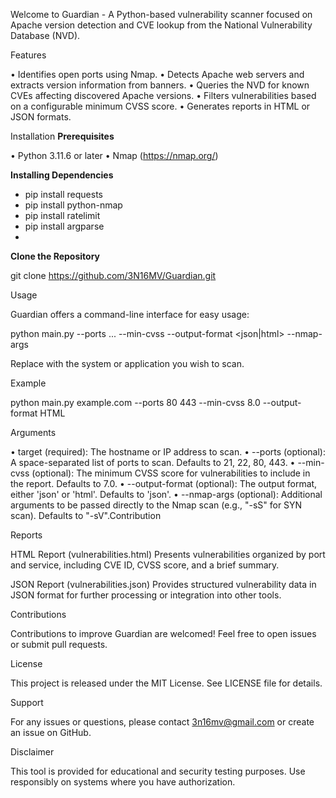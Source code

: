 Welcome to Guardian - A Python-based vulnerability scanner focused on Apache version detection and CVE lookup from the National Vulnerability Database (NVD).

Features

•	Identifies open ports using Nmap. 
•	Detects Apache web servers and extracts version information from banners. 
•	Queries the NVD for known CVEs affecting discovered Apache versions. 
•	Filters vulnerabilities based on a configurable minimum CVSS score. 
•	Generates reports in HTML or JSON formats.

Installation
**Prerequisites** 

•	Python 3.11.6 or later 
•	Nmap (https://nmap.org/) 

**Installing Dependencies**
-	pip install requests 
-	pip install python-nmap 
-	pip install ratelimit 
-	pip install argparse
-	
**Clone the Repository**
 	
git clone https://github.com/3N16MV/Guardian.git

Usage

Guardian offers a command-line interface for easy usage:

python main.py <target> --ports <port1> <port2> ... --min-cvss <score> --output-format <json|html> --nmap-args <arguments>

Replace <target> with the system or application you wish to scan.

Example

python main.py example.com --ports 80 443 --min-cvss 8.0 --output-format HTML

Arguments

•	target (required): The hostname or IP address to scan. 
•	--ports (optional): A space-separated list of ports to scan. Defaults to 21, 22, 80, 443. 
•	--min-cvss (optional): The minimum CVSS score for vulnerabilities to include in the report. Defaults to 7.0. 
•	--output-format (optional): The output format, either 'json' or 'html'. Defaults to 'json'. 
•	--nmap-args (optional): Additional arguments to be passed directly to the Nmap scan (e.g., "-sS" for SYN scan). Defaults to "-sV".Contribution

Reports

HTML Report (vulnerabilities.html) Presents vulnerabilities organized by port and service, including CVE ID, CVSS score, and a brief summary. 

JSON Report (vulnerabilities.json) Provides structured vulnerability data in JSON format for further processing or integration into other tools.

Contributions

Contributions to improve Guardian are welcomed! Feel free to open issues or submit pull requests.

License

This project is released under the MIT License. See LICENSE file for details.

Support

For any issues or questions, please contact 3n16mv@gmail.com or create an issue on GitHub.

Disclaimer

This tool is provided for educational and security testing purposes. Use responsibly on systems where you have authorization.


	
	
